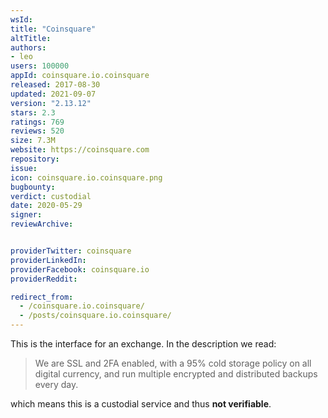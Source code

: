```yaml
---
wsId: 
title: "Coinsquare"
altTitle: 
authors:
- leo
users: 100000
appId: coinsquare.io.coinsquare
released: 2017-08-30
updated: 2021-09-07
version: "2.13.12"
stars: 2.3
ratings: 769
reviews: 520
size: 7.3M
website: https://coinsquare.com
repository: 
issue: 
icon: coinsquare.io.coinsquare.png
bugbounty: 
verdict: custodial
date: 2020-05-29
signer: 
reviewArchive:


providerTwitter: coinsquare
providerLinkedIn: 
providerFacebook: coinsquare.io
providerReddit: 

redirect_from:
  - /coinsquare.io.coinsquare/
  - /posts/coinsquare.io.coinsquare/
---
```



This is the interface for an exchange. In the description we read:

> We are SSL and 2FA enabled, with a 95% cold storage policy on all digital
  currency, and run multiple encrypted and distributed backups every day.

which means this is a custodial service and thus **not verifiable**.
